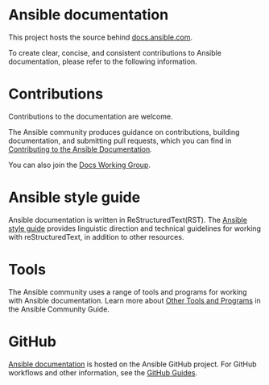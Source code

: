 Ansible documentation
=====================

This project hosts the source behind [docs.ansible.com](https://docs.ansible.com/).

To create clear, concise, and consistent contributions to Ansible documentation, please refer to the following information.

Contributions
=============
Contributions to the documentation are welcome.

The Ansible community produces guidance on contributions, building documentation, and submitting pull requests, which you can find in [Contributing to the Ansible Documentation](https://docs.ansible.com/ansible/latest/community/documentation_contributions.html).

You can also join the [Docs Working Group](https://github.com/ansible/community/wiki/Docs).

Ansible style guide
===================
Ansible documentation is written in ReStructuredText(RST). The [Ansible style guide](https://docs.ansible.com/ansible/latest/dev_guide/style_guide/index.html#linguistic-guidelines) provides linguistic direction and technical guidelines for working with reStructuredText, in addition to other resources.

Tools
=====
The Ansible community uses a range of tools and programs for working with Ansible documentation. Learn more about [Other Tools and Programs](https://docs.ansible.com/ansible/latest/community/other_tools_and_programs.html#popular-editors) in the Ansible Community Guide.

GitHub
======
[Ansible documentation](https://github.com/ansible/ansible/tree/devel/docs/docsite) is hosted on the Ansible GitHub project. For GitHub workflows and other information, see the [GitHub Guides](https://guides.github.com/).
